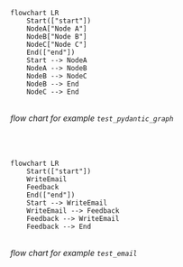 ``` mermaid
flowchart LR
    Start(["start"])
    NodeA["Node A"]
    NodeB["Node B"]
    NodeC["Node C"]
    End(["end"])
    Start --> NodeA
    NodeA --> NodeB
    NodeB --> NodeC
    NodeB --> End
    NodeC --> End
```
<br>*flow chart for example `test_pydantic_graph`*
<br>
<br>
<br>
<br>

``` mermaid
flowchart LR
    Start(["start"])
    WriteEmail
    Feedback
    End(["end"])
    Start --> WriteEmail
    WriteEmail --> Feedback
    Feedback --> WriteEmail
    Feedback --> End
```
<br>*flow chart for example `test_email`*